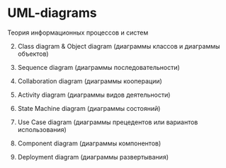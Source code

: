 # UML-diagrams
Теория информационных процессов и систем

2) Class diagram & Object diagram (диаграммы классов и диаграммы объектов)

3) Sequence diagram (диаграммы последовательности)

4) Collaboration diagram (диаграммы кооперации)

5) Activity diagram (диаграммы видов деятельности)

6) State Machine diagram (диаграммы состояний)

7) Use Case diagram (диаграммы прецедентов или вариантов использования)

8) Component diagram (диаграммы компонентов)
8) Deployment diagram (диаграммы развертывания)
